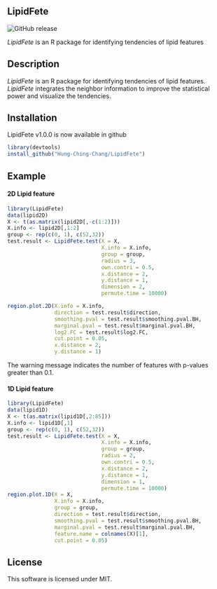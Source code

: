 ## LipidFete

![GitHub release](https://img.shields.io/badge/release-v1.0.0-blue.svg)

*LipidFete* is an R package for identifying tendencies of lipid features

## Description
*LipidFete* is an R package for identifying tendencies of lipid features. *LipidFete* integrates the neighbor information to improve the statistical power and visualize the tendencies.


## Installation
LipidFete v1.0.0 is now available in github
```r
library(devtools)
install_github("Hung-Ching-Chang/LipidFete")
```

## Example
#### 2D Lipid feature
```r
library(LipidFete)
data(lipid2D)
X <- t(as.matrix(lipid2D[,-c(1:2)]))
X.info <- lipid2D[,1:2]
group <- rep(c(0, 1), c(52,32))
test.result <- LipidFete.test(X = X,
                              X.info = X.info,
                              group = group,
                              radius = 3,
                              own.contri = 0.5,
                              x.distance = 2,
                              y.distance = 1,
                              dimension = 2,
                              permute.time = 10000)

region.plot.2D(X.info = X.info,
               direction = test.result$direction,
               smoothing.pval = test.result$smoothing.pval.BH,
               marginal.pval = test.result$marginal.pval.BH,
               log2.FC = test.result$log2.FC,
               cut.point = 0.05,
               x.distance = 2,
               y.distance = 1)
```
The warning message indicates the number of features with p-values greater than 0.1.

#### 1D Lipid feature
```r
library(LipidFete)
data(lipid1D)
X <- t(as.matrix(lipid1D[,2:85]))
X.info <- lipid1D[,1]
group <- rep(c(0, 1), c(52,32))
test.result <- LipidFete.test(X = X,
                              X.info = X.info,
                              group = group,
                              radius = 2,
                              own.contri = 0.5,
                              x.distance = 2,
                              y.distance = 1,
                              dimension = 1,
                              permute.time = 10000)
region.plot.1D(X = X,
               X.info = X.info,
               group = group,
               direction = test.result$direction,
               smoothing.pval = test.result$smoothing.pval.BH,
               marginal.pval = test.result$marginal.pval.BH,
               feature.name = colnames(X)[1],
               cut.point = 0.05)
```
## License
This software is licensed under MIT.

